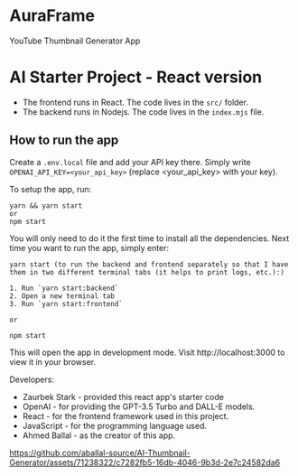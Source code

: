 # AuraFrame
YouTube Thumbnail Generator App

# AI Starter Project - React version

- The frontend runs in React. The code lives in the `src/` folder.
- The backend runs in Nodejs. The code lives in the `index.mjs` file.

## How to run the app

Create a `.env.local` file and add your API key there.
Simply write `OPENAI_API_KEY=<your_api_key>` (replace <your_api_key> with your key).

To setup the app, run:

```
yarn && yarn start
or
npm start
```

You will only need to do it the first time to install all the dependencies.
Next time you want to run the app, simply enter:

```
yarn start (to run the backend and frontend separately so that I have them in two different terminal tabs (it helps to print logs, etc.):)

1. Run `yarn start:backend`
2. Open a new terminal tab
3. Run `yarn start:frontend`

or

npm start
```

This will open the app in development mode. Visit http://localhost:3000 to view it in your browser.

Developers:

* Zaurbek Stark - provided this react app's starter code
* OpenAI - for providing the GPT-3.5 Turbo and DALL-E models.
* React - for the frontend framework used in this project.
* JavaScript - for the programming language used.
* Ahmed Ballal - as the creator of this app.




https://github.com/aballal-source/AI-Thumbnail-Generator/assets/71238322/c7282fb5-16db-4046-9b3d-2e7c24582da6



